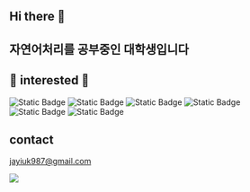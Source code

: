 ## Hi there 👋
## 자연어처리를 공부중인 대학생입니다
## :metal: interested :metal:
![Static Badge](https://img.shields.io/badge/Python-3776AB?style=social&logo=python&logoColor=blue)
![Static Badge](https://img.shields.io/badge/PyTorch-EE4C2C?style=social&logo=pytorch&logoColor=red)
![Static Badge](https://img.shields.io/badge/TensorFlow-FF6F00?style=social&logo=tensorflow&logoColor=orange)
![Static Badge](https://img.shields.io/badge/Tableau-3776AB?style=social&logo=tableau&logoColor=blue)
![Static Badge](https://img.shields.io/badge/Langchain-000000?style=social&logo=langchain&logoColor=black)
![Static Badge](https://img.shields.io/badge/C%2B%2B-000000?style=social&logo=c%2B%2B&logoColor=black)

## contact
jayiuk987@gmail.com

<img src="http://github-readme-stats.vercel.app/api/top-langs/?username=jayiuk&layout=compact">

<!--
**jayiuk/jayiuk** is a ✨ _special_ ✨ repository because its `README.md` (this file) appears on your GitHub profile.

Here are some ideas to get you started:

- 🔭 I’m currently working on ...
- 🌱 I’m currently learning ...
- 👯 I’m looking to collaborate on ...
- 🤔 I’m looking for help with ...
- 💬 Ask me about ...
- 📫 How to reach me: ...
- 😄 Pronouns: ...
- ⚡ Fun fact: ...
-->

